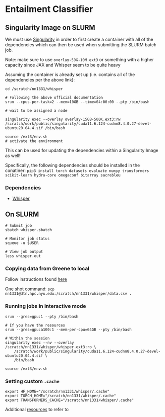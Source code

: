 # Entailment Classifier

## Singularity Image on SLURM

We must use
[Singularity](https://sites.google.com/nyu.edu/nyu-hpc/hpc-systems/greene/software/singularity-with-miniconda)
in order to first create a container with all of the dependencies which can then be used when submitting the 
SLURM batch job.

Note: make sure to use `overlay-50G-10M.ext3` or something with a higher capacity since JAX and Whisper seem to be quite heavy

Assuming the container is already set up (i.e. contains all of the dependencies per the above link):

```
cd /scratch/nn1331/whisper

# Following the above official documentation
srun --cpus-per-task=2 --mem=10GB --time=04:00:00 --pty /bin/bash

# wait to be assigned a node

singularity exec --overlay overlay-15GB-500K.ext3:rw /scratch/work/public/singularity/cuda11.6.124-cudnn8.4.0.27-devel-ubuntu20.04.4.sif /bin/bash

source /ext3/env.sh
# activate the environment
```

This can be used for updating the dependencies within a Singularity Image as well!

Specifically, the following dependencies should be installed in the conatiner:
`pip3 install torch datasets evaluate numpy transformers scikit-learn hydra-core omegaconf bitarray sacrebleu`

### Dependencies

- [Whisper](https://github.com/sanchit-gandhi/whisper-jax#installation)

## On SLURM

```
# Submit job
sbatch whisper.sbatch

# Monitor job status
squeue -u $USER

# View job output
less whisper.out
```

### Copying data from Greene to local

Follow instructions found [here](https://sites.google.com/nyu.edu/nyu-hpc/hpc-systems/hpc-storage/data-management/data-transfers)

One shot command: `scp nn1331@dtn.hpc.nyu.edu:/scratch/nn1331/whisper/data.csv .`

### Running jobs in interactive mode

```
srun --gres=gpu:1 --pty /bin/bash

# If you have the resources
srun --gres=gpu:a100:1 --mem-per-cpu=64GB --pty /bin/bash

# Within the session
singularity exec --nv --overlay /scratch/nn1331/whisper/whisper.ext3:ro \
	/scratch/work/public/singularity/cuda11.6.124-cudnn8.4.0.27-devel-ubuntu20.04.4.sif \
	/bin/bash

source /ext3/env.sh
```

### Setting custom `.cache`

```
export HF_HOME="/scratch/nn1331/whisper/.cache"
export TORCH_HOME="/scratch/nn1331/whisper/.cache"
export TRANSFORMERS_CACHE="/scratch/nn1331/whisper/.cache"
```

Additional
[resources](https://github.com/ZhaofengWu/lm_entailment#wills-notes-for-running-on-nyu-cluster)
to refer to

